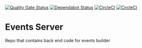 [![Quality Gate Status](https://sonarcloud.io/api/project_badges/measure?project=fergusmacd_events-server&metric=alert_status)](https://sonarcloud.io/dashboard?id=fergusmacd_events-server)
[![Dependabot Status](https://api.dependabot.com/badges/status?host=github&repo=fergusmacd/events-server)](https://dependabot.com) [![CircleCI](https://circleci.com/gh/fergusmacd/events-server/tree/master.svg?style=svg)](https://circleci.com/gh/fergusmacd/events-server/tree/master)
[![CircleCI](https://circleci.com/gh/fergusmacd/events-server.svg?style=svg)](https://circleci.com/gh/fergusmacd/events-server)
# Events Server
Repo that contains back end code for events builder
